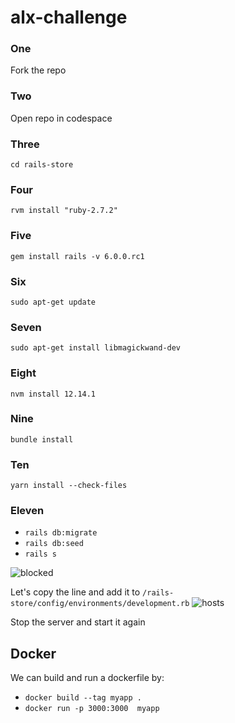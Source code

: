 # alx-challenge

### One
Fork the repo

### Two
Open repo in codespace

### Three
`cd rails-store`

### Four
`rvm install "ruby-2.7.2"`

### Five
`gem install rails -v 6.0.0.rc1`

### Six
`sudo apt-get update`

### Seven
`sudo apt-get install libmagickwand-dev`

### Eight
`nvm install 12.14.1`

### Nine
`bundle install`

### Ten
`yarn install --check-files`

### Eleven
- `rails db:migrate`
- `rails db:seed`
- `rails s`

![blocked](https://user-images.githubusercontent.com/116260107/218122062-92054913-70b1-43fc-8a12-48875df9448b.PNG)

Let's copy the line and add it to `/rails-store/config/environments/development.rb`
![hosts](https://user-images.githubusercontent.com/116260107/218123555-46a1fa6f-ca5d-4f80-a4bb-a3887aeca18d.PNG)

Stop the server and start it again


## Docker
We can build and run a dockerfile by:
- `docker build --tag myapp . `
- `docker run -p 3000:3000  myapp`







